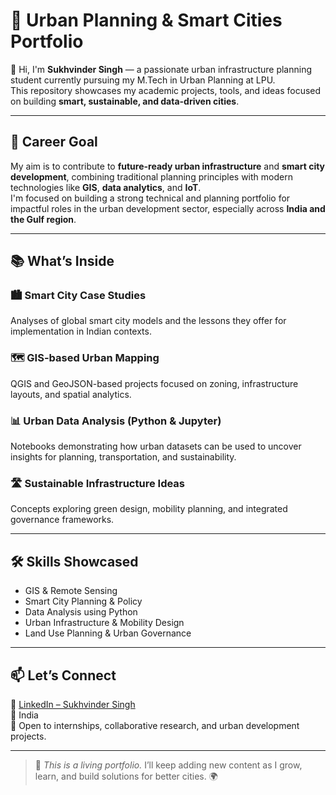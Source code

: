 # 🌆 Urban Planning & Smart Cities Portfolio

👋 Hi, I'm **Sukhvinder Singh** — a passionate urban infrastructure planning student currently pursuing my M.Tech in Urban Planning at LPU.  
This repository showcases my academic projects, tools, and ideas focused on building **smart, sustainable, and data-driven cities**.

---

## 🎯 Career Goal

My aim is to contribute to **future-ready urban infrastructure** and **smart city development**, combining traditional planning principles with modern technologies like **GIS**, **data analytics**, and **IoT**.  
I'm focused on building a strong technical and planning portfolio for impactful roles in the urban development sector, especially across **India and the Gulf region**.

---

## 📚 What’s Inside

### 🏙 Smart City Case Studies  
Analyses of global smart city models and the lessons they offer for implementation in Indian contexts.

### 🗺 GIS-based Urban Mapping  
QGIS and GeoJSON-based projects focused on zoning, infrastructure layouts, and spatial analytics.

### 📊 Urban Data Analysis (Python & Jupyter)  
Notebooks demonstrating how urban datasets can be used to uncover insights for planning, transportation, and sustainability.

### 🛣 Sustainable Infrastructure Ideas  
Concepts exploring green design, mobility planning, and integrated governance frameworks.

---

## 🛠 Skills Showcased

- GIS & Remote Sensing  
- Smart City Planning & Policy  
- Data Analysis using Python  
- Urban Infrastructure & Mobility Design  
- Land Use Planning & Urban Governance

---

## 📫 Let’s Connect

🔗 [LinkedIn – Sukhvinder Singh](https://linkedin.com/in/sukhvinder-singh-urbanplanner)  
📍 India  
💼 Open to internships, collaborative research, and urban development projects.

---

> 🧠 *This is a living portfolio.* I’ll keep adding new content as I grow, learn, and build solutions for better cities. 🌍

